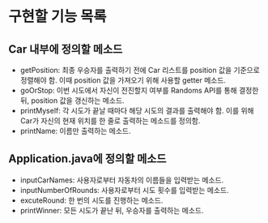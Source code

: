 # 구현할 기능 목록

## Car 내부에 정의할 메소드
- getPosition: 최종 우승자를 출력하기 전에 Car 리스트를 position 값을 기준으로 정렬해야 함. 이때 position 값을 가져오기 위해 사용할 getter 메소드.
- goOrStop: 이번 시도에서 자신이 전진할지 여부를 Randoms API를 통해 결정한 뒤, position 값을 갱신하는 메소드.
- printMyself: 각 시도가 끝날 때마다 해당 시도의 결과를 출력해야 함. 이를 위해 Car가 자신의 현재 위치를 한 줄로 출력하는 메소드를 정의함.
- printName: 이름만 출력하는 메소드.

## Application.java에 정의할 메소드
- inputCarNames: 사용자로부터 자동차의 이름들을 입력받는 메소드.
- inputNumberOfRounds: 사용자로부터 시도 횟수를 입력받는 메소드.
- excuteRound: 한 번의 시도를 진행하는 메소드.
- printWinner: 모든 시도가 끝난 뒤, 우승자를 출력하는 메소드.